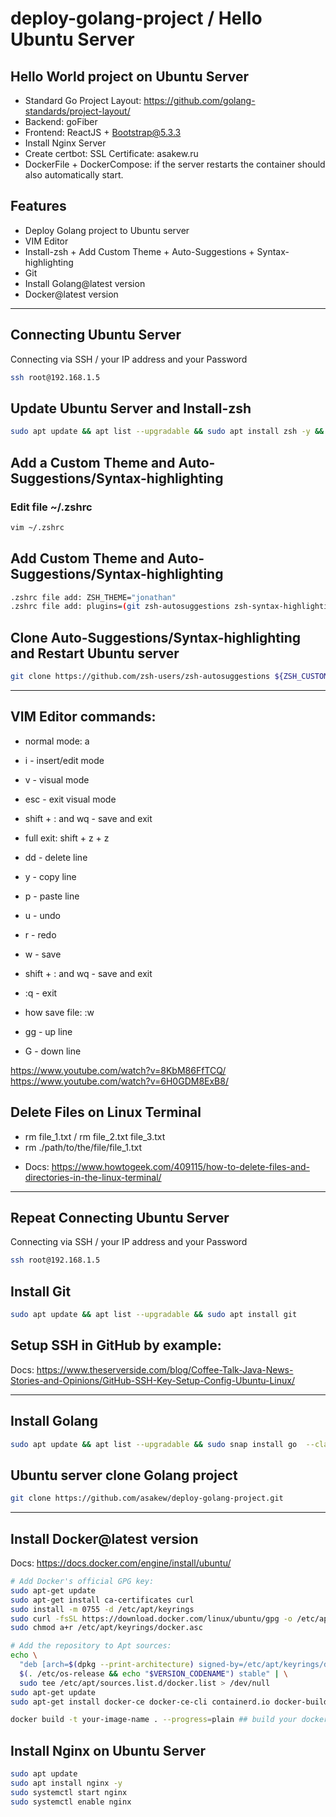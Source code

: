 # deploy-golang-project / Hello Ubuntu Server

## Hello World project on Ubuntu Server
- Standard Go Project Layout: https://github.com/golang-standards/project-layout/
- Backend: goFiber
- Frontend: ReactJS + Bootstrap@5.3.3
- Install Nginx Server
- Create certbot: SSL Certificate: asakew.ru
- DockerFile + DockerCompose: if the server restarts the container should also automatically start.

## Features
- Deploy Golang project to Ubuntu server
- VIM Editor
- Install-zsh + Add Custom Theme + Auto-Suggestions + Syntax-highlighting
- Git
- Install Golang@latest version
- Docker@latest version
___________________

## Connecting Ubuntu Server
Connecting via SSH / your IP address and your Password
```bash
ssh root@192.168.1.5
```

## Update Ubuntu Server and Install-zsh
```bash
sudo apt update && apt list --upgradable && sudo apt install zsh -y && zsh --version && sh -c "$(wget https://raw.github.com/ohmyzsh/ohmyzsh/master/tools/install.sh -O -)" 
```

## Add a Custom Theme and Auto-Suggestions/Syntax-highlighting
### Edit file ~/.zshrc
```bash
vim ~/.zshrc
```

## Add Custom Theme and Auto-Suggestions/Syntax-highlighting
```bash
.zshrc file add: ZSH_THEME="jonathan"
.zshrc file add: plugins=(git zsh-autosuggestions zsh-syntax-highlighting)
```

## Clone Auto-Suggestions/Syntax-highlighting and Restart Ubuntu server
```bash
git clone https://github.com/zsh-users/zsh-autosuggestions ${ZSH_CUSTOM:-~/.oh-my-zsh/custom}/plugins/zsh-autosuggestions && git clone https://github.com/zsh-users/zsh-syntax-highlighting.git ${ZSH_CUSTOM:-~/.oh-my-zsh/custom}/plugins/zsh-syntax-highlighting && sudo reboot
```
___________________

## VIM Editor commands:
- normal mode: a
- i - insert/edit mode
- v - visual mode
- esc - exit visual mode
- shift + : and wq - save and exit
- full exit: shift + z + z

- dd - delete line
- y - copy line
- p - paste line

- u - undo
- r - redo
- w - save
- shift + : and wq - save and exit
- :q - exit

- how save file: :w
- gg - up line
- G - down line

https://www.youtube.com/watch?v=8KbM86FfTCQ/
https://www.youtube.com/watch?v=6H0GDM8ExB8/

## Delete Files on Linux Terminal
* rm file_1.txt / rm file_2.txt file_3.txt
* rm ./path/to/the/file/file_1.txt

- Docs: https://www.howtogeek.com/409115/how-to-delete-files-and-directories-in-the-linux-terminal/
___________________

## Repeat Connecting Ubuntu Server
Connecting via SSH / your IP address and your Password
```bash
ssh root@192.168.1.5
```

## Install Git
```bash
sudo apt update && apt list --upgradable && sudo apt install git
```

## Setup SSH in GitHub by example:
Docs: https://www.theserverside.com/blog/Coffee-Talk-Java-News-Stories-and-Opinions/GitHub-SSH-Key-Setup-Config-Ubuntu-Linux/
___________________

## Install Golang
```bash
sudo apt update && apt list --upgradable && sudo snap install go  --classic && go version
```

## Ubuntu server clone Golang project
```bash
git clone https://github.com/asakew/deploy-golang-project.git
```
___________________

## Install Docker@latest version
Docs: https://docs.docker.com/engine/install/ubuntu/

```bash
# Add Docker's official GPG key:
sudo apt-get update
sudo apt-get install ca-certificates curl
sudo install -m 0755 -d /etc/apt/keyrings
sudo curl -fsSL https://download.docker.com/linux/ubuntu/gpg -o /etc/apt/keyrings/docker.asc
sudo chmod a+r /etc/apt/keyrings/docker.asc

# Add the repository to Apt sources:
echo \
  "deb [arch=$(dpkg --print-architecture) signed-by=/etc/apt/keyrings/docker.asc] https://download.docker.com/linux/ubuntu \
  $(. /etc/os-release && echo "$VERSION_CODENAME") stable" | \
  sudo tee /etc/apt/sources.list.d/docker.list > /dev/null
sudo apt-get update
sudo apt-get install docker-ce docker-ce-cli containerd.io docker-buildx-plugin docker-compose-plugin
```


```bash
docker build -t your-image-name . --progress=plain ## build your docker image
```


##  Install Nginx on Ubuntu Server
```bash
sudo apt update
sudo apt install nginx -y
sudo systemctl start nginx
sudo systemctl enable nginx

```